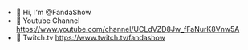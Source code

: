 - 👋 Hi, I’m @FandaShow
- 🎥 Youtube Channel https://www.youtube.com/channel/UCLdVZD8Jw_fFaNurK8Vnw5A
- 📡 Twitch.tv https://www.twitch.tv/fandashow
